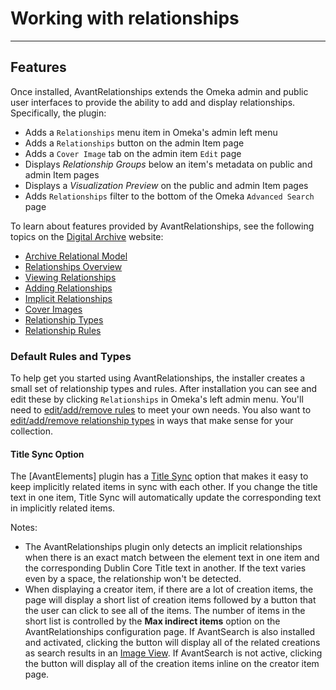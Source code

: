 # Working with relationships

---

## Features

Once installed, AvantRelationships extends the Omeka admin and public user interfaces to provide
the ability to add and display relationships. Specifically, the plugin:

-   Adds a `Relationships` menu item in Omeka's admin left menu
-   Adds a `Relationships` button on the admin Item page
-   Adds a `Cover Image` tab on the admin item `Edit` page
-   Displays *Relationship Groups* below an item's metadata on public and admin Item pages
-   Displays a *Visualization Preview* on the public and admin Item pages
-   Adds `Relationships` filter to the bottom of the Omeka `Advanced Search` page

To learn about features provided by AvantRelationships, see the following topics on the
[Digital Archive](http://swhplibrary.net/archive/relationships/) website:

* [Archive Relational Model]
* [Relationships Overview]
* [Viewing Relationships]
* [Adding Relationships]
* [Implicit Relationships]
* [Cover Images]
* [Relationship Types]
* [Relationship Rules]

### Default Rules and Types

To help get you started using AvantRelationships, the installer creates a small set of relationship types and rules.
After installation you can see and edit these by clicking `Relationships` in Omeka's left admin menu. You'll need to
[edit/add/remove rules](http://swhplibrary.net/archive/relationship-rules/) to meet your own needs.
You also want to [edit/add/remove relationship types](http://swhplibrary.net/archive/relationship-types/) in ways that
make sense for your collection.

#### Title Sync Option

The [AvantElements] plugin has a [Title Sync](../plugins/avantelements.md#title-sync-option) option that makes it easy to keep
implicitly related items in sync with each other. If you change the title text in one item, Title Sync will
automatically update the corresponding text in implicitly related items.

Notes:

-   The AvantRelationships plugin only detects an implicit relationships when there is an exact match between the element text in one
    item and the corresponding Dublin Core Title text in another. If the text varies even by a space, the relationship won't be detected.
-   When displaying a creator item, if there are a lot of creation items, the page will display a short list of creation items
    followed by a button that the user can click to see all of the items. The number of items in the short list is controlled
    by the **Max indirect items** option on the AvantRelationships configuration page. If AvantSearch is also installed and activated,
    clicking the button will display all of the related creations as search results in an
    [Image View](http://swhplibrary.net/searching/search-results-image-view/). If AvantSearch is not active,
    clicking the button will display all of the creation items inline on the creator item page.


[Digital Archive]: http://swhplibrary.net/archive
[Digital Archive site]: http://swhplibrary.net/digitalarchive/items/show/9165
[Basic Omeka site]: http://swhplibrary.net/demo/relationships/items/show/9165
[relationships types]: http://swhplibrary.net/digitalarchive/relationships/browse
[Relationships Overview]: http://swhplibrary.net/archive/relationships/
[Viewing Relationships]: http://swhplibrary.net/archive/viewing-relationships/
[Adding Relationships]: http://swhplibrary.net/archive/adding-relationships/
[Implicit Relationships]: http://swhplibrary.net/archive/implicit-relationships/
[Cover Images]: http://swhplibrary.net/archive/cover-images/
[Relationship Types]: http://swhplibrary.net/archive/relationship-types/
[Relationship Rules]: http://swhplibrary.net/archive/relationship-rules/
[Archive Relational Model]: http://swhplibrary.net/archive/digital-relational-model/